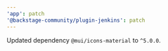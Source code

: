 ```yaml
---
'app': patch
'@backstage-community/plugin-jenkins': patch
---
```


Updated dependency `@mui/icons-material` to `^5.0.0`.
